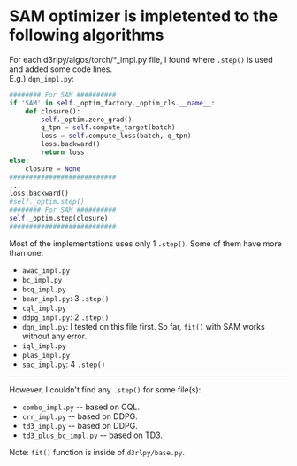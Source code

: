# SAM optimizer is impletented to the following algorithms

For each d3rlpy/algos/torch/*_impl.py file, I found where `.step()` is used and added some code lines.  
E.g.) `dqn_impl.py`:

```python
######## For SAM ##########
if 'SAM' in self._optim_factory._optim_cls.__name__:
    def closure():
        self._optim.zero_grad()
        q_tpn = self.compute_target(batch)
        loss = self.compute_loss(batch, q_tpn)
        loss.backward()
        return loss
else:
    closure = None
###########################
...
loss.backward()
#self._optim.step()
######## For SAM ##########
self._optim.step(closure)
###########################
```

Most of the implementations uses only 1 `.step()`. Some of them have more than one.

- `awac_impl.py`
- `bc_impl.py`
- `bcq_impl.py`
- `bear_impl.py`: 3 `.step()`
- `cql_impl.py`
- `ddpg_impl.py`: 2 `.step()`
- `dqn_impl.py`: I tested on this file first. So far, `fit()` with SAM works without any error.
- `iql_impl.py`
- `plas_impl.py`
- `sac_impl.py`: 4 `.step()`

***

However, I couldn't find any `.step()` for some file(s):

- `combo_impl.py` -- based on CQL.
- `crr_impl.py` -- based on DDPG.
- `td3_impl.py` -- based on DDPG.
- `td3_plus_bc_impl.py` -- based on TD3.

Note: `fit()` function is inside of `d3rlpy/base.py`.
